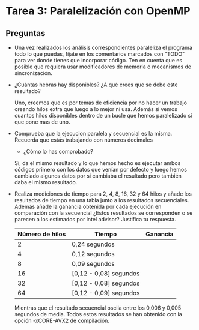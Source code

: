 # Tarea 3: Paralelización con OpenMP

## Preguntas
* Una vez realizados los análisis correspondientes paraleliza el programa todo lo que puedas, fíjate en los comentarios marcados con "TODO" para ver donde tienes que incorporar código. Ten en cuenta que es posible que requiera usar modificadores de memoria o mecanismos de sincronización.

* ¿Cuántas hebras hay disponibles? ¿A qué crees que se debe este resultado?
   
   Uno, creemos que es por temas de eficiencia por no hacer un trabajo creando hilos extra que luego a lo mejor ni usa. Además si vemos cuantos hilos          disponibles dentro de un bucle que hemos paralelizado si que pone mas de uno.

* Comprueba que la ejecucion paralela y secuencial es la misma. Recuerda que estás trabajando con números decimales
    * ¿Cómo lo has comprobado?
    
    Sí, da el mismo resultado y lo que hemos hecho es ejecutar ambos códigos primero con los datos que venían por defecto y luego hemos cambiado algunos
    datos por si cambiaba el resultado pero también daba el mismo resultado.

* Realiza mediciones de tiempo para 2, 4, 8, 16, 32 y 64 hilos y añade los resultados de tiempo en una tabla junto a los resultados secuenciales. Además añade la ganancia obtenida por cada ejecución en comparación con la secuencial ¿Estos resultados se corresponden o se parecen a los estimados por intel advisor? Justifica tu respuesta.

    | Número de hilos | Tiempo | Ganancia |
    |--| -- | -- |
    |2|0,24 segundos| 
    |4|0,12 segundos|
    |8|0,09 segundos|
    |16|[0,12 - 0,08] segundos|
    |32|[0,12 - 0,08] segundos|
    |64|[0,12 - 0,09] segundos|
    
    Mientras que el resultado secuencial oscila entre los 0,006 y 0,005 segundos de media. Todos estos resultados se han obtenido con la opción -xCORE-AVX2     de compilación.

